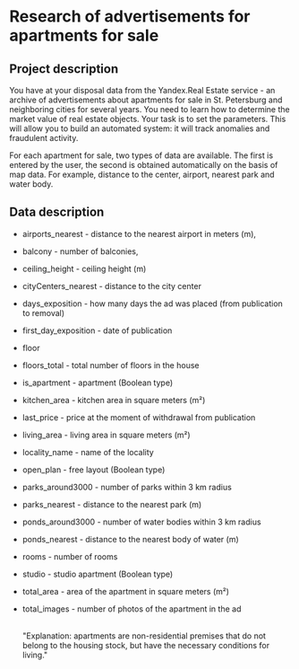 # Research of advertisements for apartments for sale
## Project description
You have at your disposal data from the Yandex.Real Estate service - an archive of advertisements about apartments for sale in St. Petersburg and neighboring cities for several years. You need to learn how to determine the market value of real estate objects. Your task is to set the parameters. This will allow you to build an automated system: it will track anomalies and fraudulent activity.

For each apartment for sale, two types of data are available. The first is entered by the user, the second is obtained automatically on the basis of map data. For example, distance to the center, airport, nearest park and water body.

## Data description
 - airports_nearest - distance to the nearest airport in meters (m),<br>
 - balcony - number of balconies, <br>
 - ceiling_height - ceiling height (m)<br>
 - cityCenters_nearest - distance to the city center <br>
 - days_exposition - how many days the ad was placed (from publication to removal)<br>
 - first_day_exposition - date of publication<br>
 - floor<br>
 - floors_total - total number of floors in the house<br>
 - is_apartment - apartment (Boolean type)<br>
 - kitchen_area - kitchen area in square meters (m²)<br>
 - last_price - price at the moment of withdrawal from publication<br>
 - living_area - living area in square meters (m²)<br>
 - locality_name - name of the locality<br>
 - open_plan - free layout (Boolean type)<br>
 - parks_around3000 - number of parks within 3 km radius<br>
 - parks_nearest - distance to the nearest park (m)<br>
 - ponds_around3000 - number of water bodies within 3 km radius<br>
 - ponds_nearest - distance to the nearest body of water (m)<br>
  - rooms - number of rooms<br>
  - studio - studio apartment (Boolean type)<br>
  - total_area - area of the apartment in square meters (m²)<br>
  - total_images - number of photos of the apartment in the ad<br><br>
    
    "Explanation: apartments are non-residential premises that do not belong to the housing stock, but have the necessary conditions for living."
